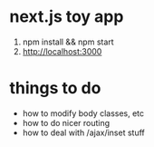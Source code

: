 # next.js toy app

1. npm install && npm start
2. <http://localhost:3000>

# things to do

- how to modify body classes, etc
- how to do nicer routing
- how to deal with /ajax/inset stuff

